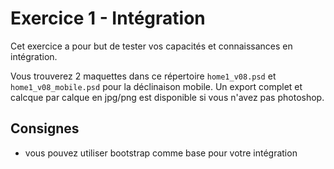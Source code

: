 # Exercice 1 - Intégration

Cet exercice a pour but de tester vos capacités et connaissances en intégration.

Vous trouverez 2 maquettes dans ce répertoire `home1_v08.psd` et `home1_v08_mobile.psd` pour la déclinaison mobile.
Un export complet et calcque par calque en jpg/png est disponible si vous n'avez pas photoshop.

## Consignes

* vous pouvez utiliser bootstrap comme base pour votre intégration
